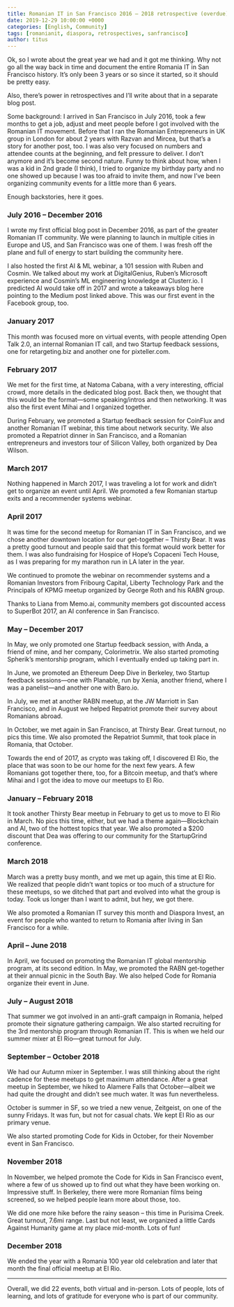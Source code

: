 ```yaml
---
title: Romanian IT in San Francisco 2016 – 2018 retrospective (overdue) and some personal notes on events and community management
date: 2019-12-29 10:00:00 +0000
categories: [English, Community]
tags: [romanianit, diaspora, retrospectives, sanfrancisco]
author: titus
---
```


Ok, so I wrote about the great year we had and it got me thinking. Why not go all the way back in time and document the entire Romania IT in San Francisco history. It’s only been 3 years or so since it started, so it should be pretty easy.

Also, there’s power in retrospectives and I’ll write about that in a separate blog post.

Some background: I arrived in San Francisco in July 2016, took a few months to get a job, adjust and meet people before I got involved with the Romanian IT movement. Before that I ran the Romanian Entrepreneurs in UK group in London for about 2 years with Razvan and Mircea, but that’s a story for another post, too. I was also very focused on numbers and attendee counts at the beginning, and felt pressure to deliver. I don’t anymore and it’s become second nature. Funny to think about how, when I was a kid in 2nd grade (I think), I tried to organize my birthday party and no one showed up because I was too afraid to invite them, and now I’ve been organizing community events for a little more than 6 years.

Enough backstories, here it goes.

### July 2016 – December 2016

I wrote my first official blog post in December 2016, as part of the greater Romanian IT community. We were planning to launch in multiple cities in Europe and US, and San Francisco was one of them. I was fresh off the plane and full of energy to start building the community here.

I also hosted the first AI & ML webinar, a 101 session with Ruben and Cosmin. We talked about my work at DigitalGenius, Ruben’s Microsoft experience and Cosmin’s ML engineering knowledge at Clusterr.io. I predicted AI would take off in 2017 and wrote a takeaways blog here pointing to the Medium post linked above. This was our first event in the Facebook group, too.

### January 2017

This month was focused more on virtual events, with people attending Open Talk 2.0, an internal Romanian IT call, and two Startup feedback sessions, one for retargeting.biz and another one for pixteller.com.

### February 2017

We met for the first time, at Natoma Cabana, with a very interesting, official crowd, more details in the dedicated blog post. Back then, we thought that this would be the format—some speaking/intros and then networking. It was also the first event Mihai and I organized together.

During February, we promoted a Startup feedback session for CoinFlux and another Romanian IT webinar, this time about network security. We also promoted a Repatriot dinner in San Francisco, and a Romanian entrepreneurs and investors tour of Silicon Valley, both organized by Dea Wilson.

### March 2017

Nothing happened in March 2017, I was traveling a lot for work and didn’t get to organize an event until April. We promoted a few Romanian startup exits and a recommender systems webinar.

### April 2017

It was time for the second meetup for Romanian IT in San Francisco, and we chose another downtown location for our get-together – Thirsty Bear. It was a pretty good turnout and people said that this format would work better for them. I was also fundraising for Hospice of Hope’s Copaceni Tech House, as I was preparing for my marathon run in LA later in the year.

We continued to promote the webinar on recommender systems and a Romanian Investors from Fribourg Capital, Liberty Technology Park and the Principals of KPMG meetup organized by George Roth and his RABN group.

Thanks to Liana from Memo.ai, community members got discounted access to SuperBot 2017, an AI conference in San Francisco.

### May – December 2017

In May, we only promoted one Startup feedback session, with Anda, a friend of mine, and her company, Colorimetrix. We also started promoting Spherik’s mentorship program, which I eventually ended up taking part in.

In June, we promoted an Ethereum Deep Dive in Berkeley, two Startup feedback sessions—one with Planable, run by Xenia, another friend, where I was a panelist—and another one with Baro.io.

In July, we met at another RABN meetup, at the JW Marriott in San Francisco, and in August we helped Repatriot promote their survey about Romanians abroad.

In October, we met again in San Francisco, at Thirsty Bear. Great turnout, no pics this time. We also promoted the Repatriot Summit, that took place in Romania, that October.

Towards the end of 2017, as crypto was taking off, I discovered El Rio, the place that was soon to be our home for the next few years. A few Romanians got together there, too, for a Bitcoin meetup, and that’s where Mihai and I got the idea to move our meetups to El Rio.

### January – February 2018

It took another Thirsty Bear meetup in February to get us to move to El Rio in March. No pics this time, either, but we had a theme again—Blockchain and AI, two of the hottest topics that year. We also promoted a $200 discount that Dea was offering to our community for the StartupGrind conference.

### March 2018

March was a pretty busy month, and we met up again, this time at El Rio. We realized that people didn’t want topics or too much of a structure for these meetups, so we ditched that part and evolved into what the group is today. Took us longer than I want to admit, but hey, we got there.

We also promoted a Romanian IT survey this month and Diaspora Invest, an event for people who wanted to return to Romania after living in San Francisco for a while.

### April – June 2018

In April, we focused on promoting the Romanian IT global mentorship program, at its second edition. In May, we promoted the RABN get-together at their annual picnic in the South Bay. We also helped Code for Romania organize their event in June.

### July – August 2018

That summer we got involved in an anti-graft campaign in Romania, helped promote their signature gathering campaign. We also started recruiting for the 3rd mentorship program through Romanian IT. This is when we held our summer mixer at El Rio—great turnout for July.

### September – October 2018

We had our Autumn mixer in September. I was still thinking about the right cadence for these meetups to get maximum attendance. After a great meetup in September, we hiked to Alamere Falls that October—albeit we had quite the drought and didn’t see much water. It was fun nevertheless.

October is summer in SF, so we tried a new venue, Zeitgeist, on one of the sunny Fridays. It was fun, but not for casual chats. We kept El Rio as our primary venue.

We also started promoting Code for Kids in October, for their November event in San Francisco.

### November 2018

In November, we helped promote the Code for Kids in San Francisco event, where a few of us showed up to find out what they have been working on. Impressive stuff. In Berkeley, there were more Romanian films being screened, so we helped people learn more about those, too.

We did one more hike before the rainy season – this time in Purisima Creek. Great turnout, 7.6mi range. Last but not least, we organized a little Cards Against Humanity game at my place mid-month. Lots of fun!

### December 2018

We ended the year with a Romania 100 year old celebration and later that month the final official meetup at El Rio.

---

Overall, we did 22 events, both virtual and in-person. Lots of people, lots of learning, and lots of gratitude for everyone who is part of our community.
